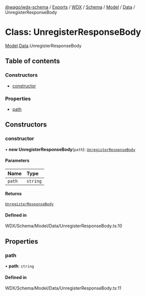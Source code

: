 [@wago/wdx-schema](../README.md) / [Exports](../modules.md) / [WDX](../modules/WDX.md) / [Schema](../modules/WDX.Schema.md) / [Model](../modules/WDX.Schema.Model.md) / [Data](../modules/WDX.Schema.Model.Data.md) / UnregisterResponseBody

# Class: UnregisterResponseBody

[Model](../modules/WDX.Schema.Model.md).[Data](../modules/WDX.Schema.Model.Data.md).UnregisterResponseBody

## Table of contents

### Constructors

- [constructor](WDX.Schema.Model.Data.UnregisterResponseBody.md#constructor)

### Properties

- [path](WDX.Schema.Model.Data.UnregisterResponseBody.md#path)

## Constructors

### constructor

• **new UnregisterResponseBody**(`path`): [`UnregisterResponseBody`](WDX.Schema.Model.Data.UnregisterResponseBody.md)

#### Parameters

| Name | Type |
| :------ | :------ |
| `path` | `string` |

#### Returns

[`UnregisterResponseBody`](WDX.Schema.Model.Data.UnregisterResponseBody.md)

#### Defined in

WDX/Schema/Model/Data/UnregisterResponseBody.ts:10

## Properties

### path

• **path**: `string`

#### Defined in

WDX/Schema/Model/Data/UnregisterResponseBody.ts:11
